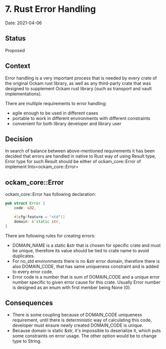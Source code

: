 # 7. Rust Error Handling

Date: 2021-04-06

## Status

Proposed

## Context

Error handling is a very important process that is needed by every crate of the original Ockam rust library, as well as any third-party crate that was designed to supplement Ockam rust library (such as transport and vault implementations).

There are multiple requirements to error handling:
  - agile enough to be used in different cases
  - portable to work in different environments with different constraints
  - convenient for both library developer and library user

## Decision

In search of balance between above-mentioned requirements it has been decided that errors are handled in native to Rust way of using Result type, Error type for such Result should be either of ockam_core::Error of implement Into<ockam_core::Error>

## ockam_core::Error

ockam_core::Error has following declaration:

```rust
pub struct Error {
    code: u32,

    #[cfg(feature = "std")]
    domain: &'static str,
}
```

There are following rules for creating errors:
  - DOMAIN_NAME is a static &str that is chosen for specific crate and must be unique, therefore its value should be tied to crate name to avoid duplicates.
  - For no_std environments there is no &str error domain, therefore there is also DOMAIN_CODE, that has same uniqueness constraint and is added to every error code.
  - Error code is a number that is sum of DOMAIN_CODE and a unique error number specific to given error cause for this crate. Usually Error number is designed as an enum with first member being None (0).

## Consequences

  - There is some coupling because of DOMAIN_CODE uniqueness requirement, until there is deterministic way of calculating this code, developer must ensure newly created DOMAIN_CODE is unique.
  - Because domain is static &str, it's impossible to deserialize it, which puts some constraints on error usage. The other option would be to change type to String.
